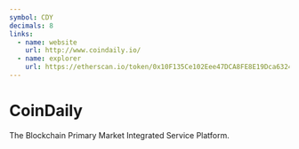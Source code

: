 ```yaml
---
symbol: CDY
decimals: 8
links:
  - name: website
    url: http://www.coindaily.io/
  - name: explorer
    url: https://etherscan.io/token/0x10F135Ce102Eee47DCA8FE8E19Dca6324DFBD684
---
```


# CoinDaily

The Blockchain Primary Market Integrated Service Platform.
